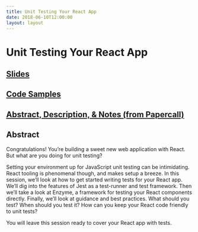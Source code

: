 ```yaml
---
title: Unit Testing Your React App
date: 2018-06-10T12:00:00
layout: layout
---
```


# Unit Testing Your React App

## [Slides](https://steven-j-hicks-speaking.netlify.com/testing-with-react/)

## [Code Samples](https://github.com/pepopowitz/unit-testing-your-react-app)

## [Abstract, Description, & Notes (from Papercall)](https://www.papercall.io/speakers/steven-hicks/speaker_talks/14927-unit-testing-your-react-application)

## Abstract

Congratulations! You’re building a sweet new web application with React. But what are you doing for unit testing?

Setting your environment up for JavaScript unit testing can be intimidating. React tooling is phenomenal though, and makes setup a breeze. In this session, we’ll look at how to get started writing tests for your React app. We’ll dig into the features of Jest as a test-runner and test framework. Then we’ll take a look at Enzyme, a framework for testing your React components directly. Finally, we’ll look at guidance and best practices. What should you test? When should you test it? How can you keep your React code friendly to unit tests?

You will leave this session ready to cover your React app with tests.
